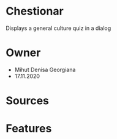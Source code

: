 # Chestionar
Displays a general culture quiz in a dialog

# Owner
- Mihut Denisa Georgiana
- 17.11.2020 

# Sources

# Features
